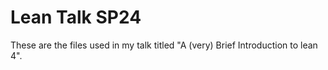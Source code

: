 # Lean Talk SP24

These are the files used in my talk titled "A (very) Brief Introduction to lean 4".
